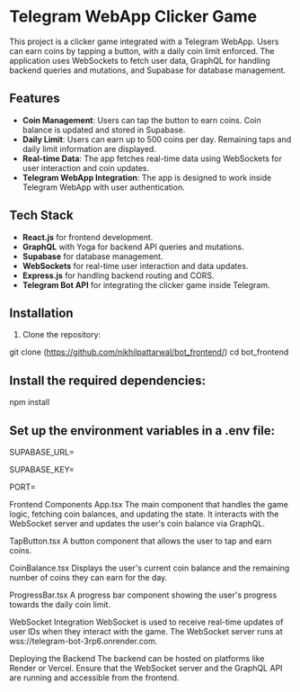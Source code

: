 # Telegram WebApp Clicker Game

This project is a clicker game integrated with a Telegram WebApp. Users can earn coins by tapping a button, with a daily coin limit enforced. The application uses WebSockets to fetch user data, GraphQL for handling backend queries and mutations, and Supabase for database management.

## Features

- **Coin Management**: Users can tap the button to earn coins. Coin balance is updated and stored in Supabase.
- **Daily Limit**: Users can earn up to 500 coins per day. Remaining taps and daily limit information are displayed.
- **Real-time Data**: The app fetches real-time data using WebSockets for user interaction and coin updates.
- **Telegram WebApp Integration**: The app is designed to work inside Telegram WebApp with user authentication.

## Tech Stack

- **React.js** for frontend development.
- **GraphQL** with Yoga for backend API queries and mutations.
- **Supabase** for database management.
- **WebSockets** for real-time user interaction and data updates.
- **Express.js** for handling backend routing and CORS.
- **Telegram Bot API** for integrating the clicker game inside Telegram.

## Installation

1. Clone the repository:


git clone (https://github.com/nikhilpattarwal/bot_frontend/)
cd bot_frontend

## Install the required dependencies:
npm install

## Set up the environment variables in a .env file:

SUPABASE_URL=<Your Supabase URL>

SUPABASE_KEY=<Your Supabase Key>

PORT=<Backend Port>


Frontend Components
App.tsx
The main component that handles the game logic, fetching coin balances, and updating the state. It interacts with the WebSocket server and updates the user's coin balance via GraphQL.

TapButton.tsx
A button component that allows the user to tap and earn coins.

CoinBalance.tsx
Displays the user's current coin balance and the remaining number of coins they can earn for the day.

ProgressBar.tsx
A progress bar component showing the user's progress towards the daily coin limit.

WebSocket Integration
WebSocket is used to receive real-time updates of user IDs when they interact with the game. The WebSocket server runs at wss://telegram-bot-3rp6.onrender.com.

Deploying the Backend
The backend can be hosted on platforms like Render or Vercel. Ensure that the WebSocket server and the GraphQL API are running and accessible from the frontend.

